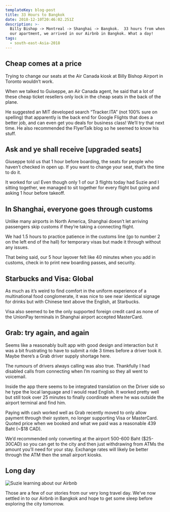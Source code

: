```yaml
---
templateKey: blog-post
title: 33 Hours to Bangkok
date: 2018-12-10T20:46:02.251Z
description: >-
  Billy Bishop -> Montreal -> Shanghai -> Bangkok.  33 hours from when we left
  our apartment, we arrived in our Airbnb in Bangkok. What a day!
tags:
  - south-east-Asia-2018
---
```

## Cheap comes at a price

Trying to change our seats at the Air Canada kiosk at Billy Bishop Airport in Toronto wouldn’t work.

When we talked to Guiseppe, an Air Canada agent, he said that a lot of these cheap ticket resellers only lock in the cheap seats in the back of the plane.

He suggested an MIT developed search “Tracker.ITA” (not 100% sure on spelling) that apparently is the back end for Google Flights that does a better job, and can even get you deals for business class! We’ll try that next time. He also recommended the FlyerTalk blog so he seemed to know his stuff.

## Ask and ye shall receive [upgraded seats]
Giuseppe told us that 1 hour before boarding, the seats for people who haven’t checked in open up. If you want to change your seat, that’s the time to do it.

It worked for us! Even though only 1 of our 3 flights today had Suzie and I sitting together, we managed to sit together for every flight but going and asking 1 hour before takeoff.

## In Shanghai, everyone goes through customs

Unlike many airports in North America, Shanghai doesn’t let arriving passengers skip customs if they’re taking a connecting flight.

We had 1.5 hours to practice patience in the customs line (go to number 2 on the left end of the hall) for temporary visas but made it through without any issues.

That being said, our 5 hour layover felt like 40 minutes when you add in customs, check in to print new boarding passes, and security.

## Starbucks and Visa: Global

As much as it’s weird to find comfort in the uniform experience of a multinational food conglomerate, it was nice to see near identical signage for drinks but with Chinese text above the English, at Starbucks.

Visa also seemed to be the only supported foreign credit card as none of the UnionPay terminals in Shanghai airport accepted MasterCard.

## Grab: try again, and again

Seems like a reasonably built app with good design and interaction but it was a bit frustrating to have to submit a ride 3 times before a driver took it. Maybe there’s a Grab driver supply shortage here.

The rumours of drivers always calling was also true. Thankfully I had disabled calls from connecting when I’m roaming so they all went to voicemail.

Inside the app there seems to be integrated translation on the Driver side so he type the local language and I would read English. It worked pretty well but still took over 25 minutes to finally coordinate where he was outside the airport terminal and find him.

Paying with cash worked well as Grab recently moved to only allow payment through their system, no longer supporting Visa or MasterCard. Quoted price when we booked and what we paid was a reasonable 439 Baht (~$18 CAD).

We’d recommended only converting at the airport 500-600 Baht ($25-30CAD) so you can get to the city and then just withdrawing from ATMs the amount you’ll need for your stay. Exchange rates will likely be better through the ATM then the small airport kiosks.

## Long day

![Suzie learning about our Airbnb](/img/c63d2183-d3f3-4c50-82af-8ec23157f8d4.jpeg)

Those are a few of our stories from our very long travel day. We’ve now settled in to our Airbnb in Bangkok and hope to get some sleep before exploring the city tomorrow.
